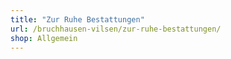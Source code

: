 ```yaml
---
title: "Zur Ruhe Bestattungen"
url: /bruchhausen-vilsen/zur-ruhe-bestattungen/
shop: Allgemein
---
```

